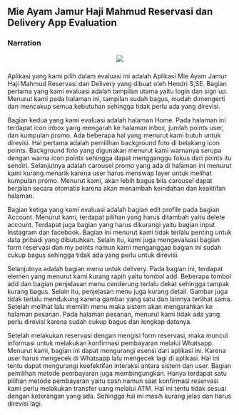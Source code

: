 ## Mie Ayam Jamur Haji Mahmud Reservasi dan Delivery App Evaluation 

### Narration

<div align="center">
	<img src="https://lh3.googleusercontent.com/ZlDcktISuUKm5otUEPgELUcjxuk6FGtQvywAaQooAKRSHd3dLFpwxMlXiJXh-5-bGgQ=s180-rw">
</div>
 
### 

Aplikasi yang kami pilih dalam evaluasi ini adalah Aplikasi Mie Ayam Jamur Haji Mahmud Reservasi dan Delivery yang dibuat oleh Hendri S,SE. Bagian pertama yang kami evaluasi adalah tampilan utama yaitu login dan sign up. Menurut kami pada halaman ini, tampilan sudah bagus, mudah dimengerti dan mencakup semua kebutuhan sehingga tidak perlu ada yang direvisi.


Bagian kedua yang kami evaluasi adalah halaman Home. Pada halaman ini terdapat icon inbox yang mengarah ke halaman inbox, jumlah points user, dan kumpulan promo. Ada beberapa hal yang menurut kami butuh untuk direvisi. Hal pertama adalah pemilihan background foto di belakang icon points. Background foto yang digunakan menurut kami warnanya serupa dengan warna icon points sehingga dapat mengganggu fokus dari points itu sendiri. Selanjutnya adalah carousel promo yang ada di halaman ini menurut kami kurang menarik karena user harus menswap layer untuk melihat kumpulan promo. Menurut kami, akan lebih bagus bila carousel dapat berjalan secara otomatis karena akan menambah keindahan dan keaktifan halaman.
	
	
Bagian ketiga yang kami evaluasi adalah bagian edit profile pada bagian Account. Menurut kami, terdapat pilihan yang harus ditambah yaitu delete account. Terdapat juga bagian yang harus dikurangi yaitu bagian input Instagram dan facebook. Bagian ini menurut kami tidak terlalu penting untuk data pribadi yang dibutuhkan. Selain itu, kami juga mengevaluasi bagian form reservasi dan my points namun kami menganggap bagian ini sudah cukup bagus sehingga tidak ada yang perlu untuk direvisi.
	
	
Selanjutnya adalah bagian menu untuk delivery. Pada bagian ini, terdapat elemen yang menurut kami kurang rapih yaitu tombol add. Beberapa tombol add dan bagian penjelasan menu cenderung terlalu dekat sehingga tampak kurang bagus. Selain itu, penjelasan menu juga kurang detail.  Gambar juga tidak terlalu mendukung karena gambar yang satu dan lainnya terlihat sama. Setelah melihat lalu memilih menu maka sistem akan mengarahkan ke halaman pesanan. Pada halaman pesanan, menurut kami tidak ada yang perlu direvisi karena sudah cukup bagus dan lengkap datanya.
	
	
Setelah melakukan reservasi dengan mengisi form reservasi, maka muncul informasi untuk melakukan konfirmasi pembayaran melalui Whatsapp. Menurut kami, bagian ini dapat mengurangi esensi dari aplikasi ini. Karena user harus mengecek di Whatsapp lalu mengecek lagi di aplikasi. Hal ini tentu dapat mengurangi keefektifan interaksi antara sistem dan user. Bagian pemilihan metode pembayaran juga membingungkan. Hanya terdapat satu pilihan metode pembayaran yaitu cash namun saat konfirmasi reservasi kami perlu melakukan transfer uang melalui ATM. Hal ini tentu tidak sesuai dengan keterangan yang ada. Sehingga hal ini masih kurang jelas dan harus direvisi lagi.



